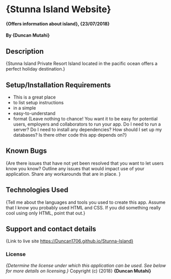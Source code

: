 # {Stunna Island Website}
#### {Offers information about island}, {23/07/2018}
#### By **{Duncan Mutahi}**
## Description
{Stunna Island Private Resort Island located in the pacific ocean offers a perfect holiday destination.}
## Setup/Installation Requirements
* This is a great place
* to list setup instructions
* in a simple
* easy-to-understand
* format
{Leave nothing to chance! You want it to be easy for potential users, employers and collaborators to run your app. Do I need to run a server? Do I need to install any dependencies? How should I set up my databases? Is there other code this app depends on?}
## Known Bugs
{Are there issues that have not yet been resolved that you want to let users know you know? Outline any issues that would impact use of your application. Share any workarounds that are in place. }
## Technologies Used
{Tell me about the languages and tools you used to create this app. Assume that I know you probably used HTML and CSS. If you did something really cool using only HTML, point that out.}
## Support and contact details
{Link to live site https://Duncan1706.github.io/Stunna-Island}
### License
*{Determine the license under which this application can be used.  See below for more details on licensing.}*
Copyright (c) {2018} **{Duncan Mutahi}**

